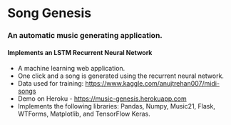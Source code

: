# Song Genesis
### An automatic music generating application.
#### Implements an LSTM Recurrent Neural Network

- A machine learning web application.
- One click and a song is generated using the recurrent neural network.
- Data used for training: https://www.kaggle.com/anujtrehan007/midi-songs
- Demo on Heroku - https://music-genesis.herokuapp.com
- Implements the following libraries: Pandas, Numpy, Music21, Flask, WTForms, Matplotlib, and TensorFlow Keras. 